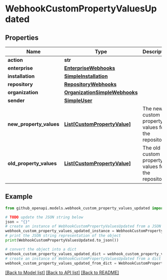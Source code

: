 # WebhookCustomPropertyValuesUpdated


## Properties

Name | Type | Description | Notes
------------ | ------------- | ------------- | -------------
**action** | **str** |  | 
**enterprise** | [**EnterpriseWebhooks**](EnterpriseWebhooks.md) |  | [optional] 
**installation** | [**SimpleInstallation**](SimpleInstallation.md) |  | [optional] 
**repository** | [**RepositoryWebhooks**](RepositoryWebhooks.md) |  | 
**organization** | [**OrganizationSimpleWebhooks**](OrganizationSimpleWebhooks.md) |  | 
**sender** | [**SimpleUser**](SimpleUser.md) |  | [optional] 
**new_property_values** | [**List[CustomPropertyValue]**](CustomPropertyValue.md) | The new custom property values for the repository. | 
**old_property_values** | [**List[CustomPropertyValue]**](CustomPropertyValue.md) | The old custom property values for the repository. | 

## Example

```python
from github_openapi.models.webhook_custom_property_values_updated import WebhookCustomPropertyValuesUpdated

# TODO update the JSON string below
json = "{}"
# create an instance of WebhookCustomPropertyValuesUpdated from a JSON string
webhook_custom_property_values_updated_instance = WebhookCustomPropertyValuesUpdated.from_json(json)
# print the JSON string representation of the object
print(WebhookCustomPropertyValuesUpdated.to_json())

# convert the object into a dict
webhook_custom_property_values_updated_dict = webhook_custom_property_values_updated_instance.to_dict()
# create an instance of WebhookCustomPropertyValuesUpdated from a dict
webhook_custom_property_values_updated_from_dict = WebhookCustomPropertyValuesUpdated.from_dict(webhook_custom_property_values_updated_dict)
```
[[Back to Model list]](../README.md#documentation-for-models) [[Back to API list]](../README.md#documentation-for-api-endpoints) [[Back to README]](../README.md)


